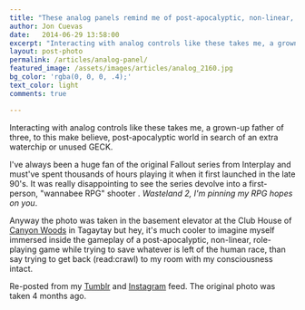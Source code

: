```yaml
---
title: "These analog panels remind me of post-apocalyptic, non-linear, role-playing games #Fallout #Wasteland2"
author: Jon Cuevas
date:   2014-06-29 13:58:00
excerpt: "Interacting with analog controls like these takes me, a grown-up father of three, to this make believe, post-apocalyptic world in search of an extra waterchip or unused GECK."
layout: post-photo
permalink: /articles/analog-panel/
featured_image: /assets/images/articles/analog_2160.jpg
bg_color: 'rgba(0, 0, 0, .4);'
text_color: light
comments: true

---
```


<p class="lead">Interacting with analog controls like these takes me, a grown-up father of three, to this make believe, post-apocalyptic world in search of an extra waterchip or unused GECK.</p>

I've always been a huge fan of the original Fallout series from Interplay and must've spent thousands of hours playing it when it first launched in the late 90's. It was really disappointing to see the series devolve into a first-person, "wannabee RPG" shooter . _Wasteland 2, I'm pinning my RPG hopes on you_. 

Anyway the photo was taken in the basement elevator at the Club House of [Canyon Woods][3] in Tagaytay but hey, it's much cooler to imagine myself immersed inside the gameplay of a post-apocalyptic, non-linear, role-playing game while trying to save whatever is left of the human race, than say trying to get back (read:crawl) to my room with my consciousness intact.

Re-posted from my [Tumblr][1] and [Instagram][2] feed. The original photo was taken 4 months ago.

[1]: http://archondigital.tumblr.com/post/78921954876/analog-elevator-panel-80s-vault-tec-at-canyon
[2]: http://instagram.com/p/lRTAylGq1X/
[3]: https://foursquare.com/v/canyon-woods-clubhouse/500b7913e4b0c2a4e05e11b4